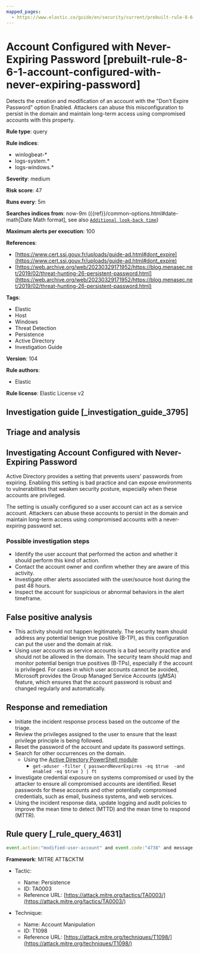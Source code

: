 ```yaml
---
mapped_pages:
  - https://www.elastic.co/guide/en/security/current/prebuilt-rule-8-6-1-account-configured-with-never-expiring-password.html
---
```


# Account Configured with Never-Expiring Password [prebuilt-rule-8-6-1-account-configured-with-never-expiring-password]

Detects the creation and modification of an account with the "Don’t Expire Password" option Enabled. Attackers can abuse this misconfiguration to persist in the domain and maintain long-term access using compromised accounts with this property.

**Rule type**: query

**Rule indices**:

* winlogbeat-*
* logs-system.*
* logs-windows.*

**Severity**: medium

**Risk score**: 47

**Runs every**: 5m

**Searches indices from**: now-9m ({{ref}}/common-options.html#date-math[Date Math format], see also [`Additional look-back time`](docs-content://solutions/security/detect-and-alert/create-detection-rule.md#rule-schedule))

**Maximum alerts per execution**: 100

**References**:

* [https://www.cert.ssi.gouv.fr/uploads/guide-ad.html#dont_expire](https://www.cert.ssi.gouv.fr/uploads/guide-ad.html#dont_expire)
* [https://web.archive.org/web/20230329171952/https://blog.menasec.net/2019/02/threat-hunting-26-persistent-password.html](https://web.archive.org/web/20230329171952/https://blog.menasec.net/2019/02/threat-hunting-26-persistent-password.html)

**Tags**:

* Elastic
* Host
* Windows
* Threat Detection
* Persistence
* Active Directory
* Investigation Guide

**Version**: 104

**Rule authors**:

* Elastic

**Rule license**: Elastic License v2

## Investigation guide [_investigation_guide_3795]

## Triage and analysis

## Investigating Account Configured with Never-Expiring Password

Active Directory provides a setting that prevents users' passwords from expiring. Enabling this setting is bad practice and can expose environments to vulnerabilities that weaken security posture, especially when these accounts are privileged.

The setting is usually configured so a user account can act as a service account. Attackers can abuse these accounts to persist in the domain and maintain long-term access using compromised accounts with a never-expiring password set.

### Possible investigation steps

- Identify the user account that performed the action and whether it should perform this kind of action.
- Contact the account owner and confirm whether they are aware of this activity.
- Investigate other alerts associated with the user/source host during the past 48 hours.
- Inspect the account for suspicious or abnormal behaviors in the alert timeframe.

## False positive analysis

- This activity should not happen legitimately. The security team should address any potential benign true positive (B-TP), as this configuration can put the user and the domain at risk.
- Using user accounts as service accounts is a bad security practice and should not be allowed in the domain. The security team should map and monitor potential benign true positives (B-TPs), especially if the account is privileged. For cases in which user accounts cannot be avoided, Microsoft provides the Group Managed Service Accounts (gMSA) feature, which ensures that the account password is robust and changed regularly and automatically.

## Response and remediation

- Initiate the incident response process based on the outcome of the triage.
- Review the privileges assigned to the user to ensure that the least privilege principle is being followed.
- Reset the password of the account and update its password settings.
- Search for other occurrences on the domain.
    - Using the [Active Directory PowerShell module](https://docs.microsoft.com/en-us/powershell/module/activedirectory/get-aduser):
        - `get-aduser -filter { passwordNeverExpires -eq $true  -and enabled -eq $true } | ft`
- Investigate credential exposure on systems compromised or used by the attacker to ensure all compromised accounts are identified. Reset passwords for these accounts and other potentially compromised credentials, such as email, business systems, and web services.
- Using the incident response data, update logging and audit policies to improve the mean time to detect (MTTD) and the mean time to respond (MTTR).

## Rule query [_rule_query_4631]

```js
event.action:"modified-user-account" and event.code:"4738" and message:"'Don't Expire Password' - Enabled" and not user.id:"S-1-5-18"
```

**Framework**: MITRE ATT&CKTM

* Tactic:

    * Name: Persistence
    * ID: TA0003
    * Reference URL: [https://attack.mitre.org/tactics/TA0003/](https://attack.mitre.org/tactics/TA0003/)

* Technique:

    * Name: Account Manipulation
    * ID: T1098
    * Reference URL: [https://attack.mitre.org/techniques/T1098/](https://attack.mitre.org/techniques/T1098/)



